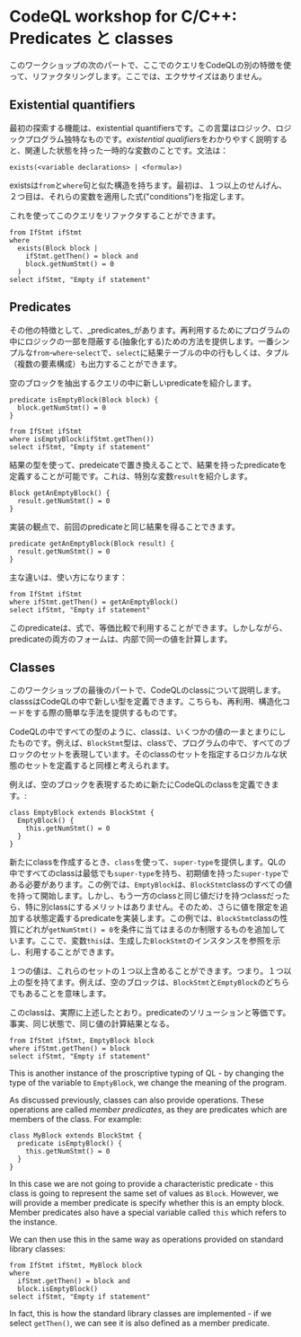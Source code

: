 # CodeQL workshop for C/C++: Predicates と classes

このワークショップの次のパートで、ここでのクエリをCodeQLの別の特徴を使って、リファクタリングします。ここでは、エクササイズはありません。

## Existential quantifiers

最初の探索する機能は、existential quantifiersです。この言葉はロジック、ロジックプログラム独特なものです。*existential qualifiers*をわかりやすく説明すると、関連した状態を持った一時的な変数のことです。文法は：
```
exists(<variable declarations> | <formula>)
```
existsは`from`と`where`句と似た構造を持ちます。最初は、１つ以上のせんげん、２つ目は、それらの変数を適用した式("conditions")を指定します。

これを使ってこのクエリをリファクタすることができます。
```ql
from IfStmt ifStmt
where
  exists(Block block |
    ifStmt.getThen() = block and
    block.getNumStmt() = 0
  )
select ifStmt, "Empty if statement"
```

## Predicates

その他の特徴として、_predicates_があります。再利用するためにプログラムの中にロジックの一部を隠蔽する(抽象化する)ための方法を提供します。一番シンプルな`from`-`where`-`select`で、`select`に結果テーブルの中の行もしくは、タプル（複数の要素構成）も出力することができます。

空のブロックを抽出するクエリの中に新しいpredicateを紹介します。

```ql
predicate isEmptyBlock(Block block) {
  block.getNumStmt() = 0
}

from IfStmt ifStmt
where isEmptyBlock(ifStmt.getThen())
select ifStmt, "Empty if statement"
```

結果の型を使って、predeicateで置き換えることで、結果を持ったpredicateを定義することが可能です。これは、特別な変数`result`を紹介します。

```ql
Block getAnEmptyBlock() {
  result.getNumStmt() = 0
}
```
実装の観点で、前回のpredicateと同じ結果を得ることできます。
```ql
predicate getAnEmptyBlock(Block result) {
  result.getNumStmt() = 0
}
```
主な違いは、使い方になります：
```ql
from IfStmt ifStmt
where ifStmt.getThen() = getAnEmptyBlock()
select ifStmt, "Empty if statement"
```
このpredicateは、式で、等価比較で利用することができます。しかしながら、predicateの両方のフォームは、内部で同一の値を計算します。

## Classes

このワークショップの最後のパートで、CodeQLのclassについて説明します。 classsはCodeQLの中で新しい型を定義できます。こちらも、再利用、構造化コードをする際の簡単な手法を提供するものです。

CodeQLの中ですべての型のように、classは、いくつかの値の一まとまりにしたものです。例えば、`BlockStmt`型は、classで、プログラムの中で、すべてのブロックのセットを表現しています。そのclassのセットを指定するロジカルな状態のセットを定義すると同様と考えられます。

例えば、空のブロックを表現するために新たにCodeQLのclassを定義できます。:
```ql
class EmptyBlock extends BlockStmt {
  EmptyBlock() {
    this.getNumStmt() = 0
  }
}
```
新たにclassを作成するとき、`class`を使って、`super-type`を提供します。QLの中ですべてのclassは最低でも`super-type`を持ち、初期値を持った`super-type`である必要があります。この例では、`EmptyBlock`は、`BlockStmt`classのすべての値を持って開始します。しかし、もう一方のclassと同じ値だけを持つclassだったら、特に別classにするメリットはありません。そのため、さらに値を限定を追加する状態定義するpredicateを実装します。この例では、`BlockStmt`classの性質にどれが`getNumStmt() = 0`を条件に当てはまるのか制限するものを追加しています。ここで、変数`this`は、生成した`BlockStmt`のインスタンスを参照を示し、利用することができます。

１つの値は、これらのセットの１つ以上含めることができます。つまり。１つ以上の型を持てます。例えば、空のブロックは、`BlockStmt`と`EmptyBlock`のどちらでもあることを意味します。

このclassは、実際に上述したとおり。predicateのソリューションと等価です。事実、同じ状態で、同じ値の計算結果となる。
```ql
from IfStmt ifStmt, EmptyBlock block
where ifStmt.getThen() = block
select ifStmt, "Empty if statement"
```
This is another instance of the proscriptive typing of QL - by changing the type of the variable to `EmptyBlock`, we change the meaning of the program.

As discussed previously, classes can also provide operations. These operations are called _member predicates_, as they are predicates which are members of the class. For example:
```ql
class MyBlock extends BlockStmt {
  predicate isEmptyBlock() {
    this.getNumStmt() = 0
  }
}
```
In this case we are not going to provide a characteristic predicate - this class is going to represent the same set of values as `Block`. However, we will provide a member predicate is specify whether this is an empty block. Member predicates also have a special variable called `this` which refers to the instance.

We can then use this in the same way as operations provided on standard library classes:
```ql
from IfStmt ifStmt, MyBlock block
where
  ifStmt.getThen() = block and
  block.isEmptyBlock()
select ifStmt, "Empty if statement"
```
In fact, this is how the standard library classes are implemented - if we select `getThen()`, we can see it is also defined as a member predicate.
